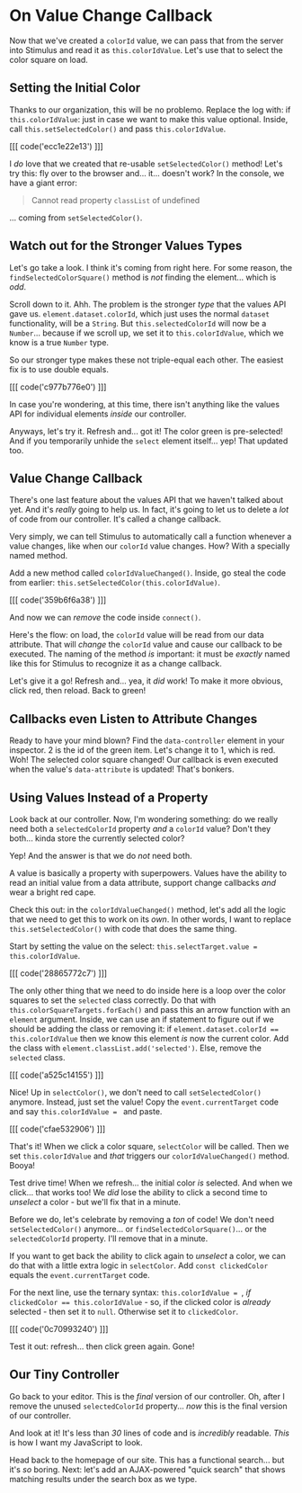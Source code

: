 # On Value Change Callback

Now that we've created a `colorId` value, we can pass that from the server into
Stimulus and read it as `this.colorIdValue`. Let's use that to select the color
square on load.

## Setting the Initial Color

Thanks to our organization, this will be no problemo. Replace the log with:
if `this.colorIdValue`: just in case we want to make this value optional. Inside,
call `this.setSelectedColor()` and pass `this.colorIdValue`.

[[[ code('ecc1e22e13') ]]]

I *do* love that we created that re-usable `setSelectedColor()` method! Let's try
this: fly over to the browser and... it... doesn't work? In the console, we have
a giant error:

> Cannot read property `classList` of undefined

... coming from `setSelectedColor()`.

## Watch out for the Stronger Values Types

Let's go take a look. I think it's coming from right here. For some reason, the
`findSelectedColorSquare()` method is *not* finding the element... which is *odd*.

Scroll down to it. Ahh. The problem is the stronger *type* that the
values API gave us. `element.dataset.colorId`, which just uses the normal
`dataset` functionality, will be a `String`. But `this.selectedColorId`
will now be a `Number`... because if we scroll up, we set it to `this.colorIdValue`,
which we know is a true `Number` type.

So our stronger type makes these not triple-equal each other. The easiest fix is
to use double equals.

[[[ code('c977b776e0') ]]]

In case you're wondering, at this time, there isn't anything like the values API
for individual elements *inside* our controller.

Anyways, let's try it. Refresh and... got it! The color green is pre-selected! And
if you temporarily unhide the `select` element itself... yep! That updated too.

## Value Change Callback

There's one last feature about the values API that we haven't talked about yet.
And it's *really* going to help us. In fact, it's going to let us to delete a
*lot* of code from our controller. It's called a change callback.

Very simply, we can tell Stimulus to automatically call a function whenever a
value changes, like when our `colorId` value changes. How? With a specially named
method.

Add a new method called `colorIdValueChanged()`. Inside, go steal the code from
earlier: `this.setSelectedColor(this.colorIdValue)`.

[[[ code('359b6f6a38') ]]]

And now we can *remove* the code inside `connect()`.

Here's the flow: on load, the `colorId` value will be read from our data attribute.
That will *change* the `colorId` value and cause our callback to be executed.
The naming of the method *is* important: it must be *exactly* named like this
for Stimulus to recognize it as a change callback.

Let's give it a go! Refresh and... yea, it *did* work! To make it more obvious,
click red, then reload. Back to green!

## Callbacks even Listen to Attribute Changes

Ready to have your mind blown? Find the `data-controller` element in your inspector.
2 is the id of the green item. Let's change it to 1, which is red. Woh! The
selected color square changed! Our callback is even executed when the value's
`data-attribute` is updated! That's bonkers.

## Using Values Instead of a Property

Look back at our controller. Now, I'm wondering something: do we really need both
a `selectedColorId` property *and* a `colorId` value? Don't they both... kinda
store the currently selected color?

Yep! And the answer is that we do *not* need both.

A value is basically a property with superpowers. Values have the ability to read
an initial value from a data attribute, support change callbacks *and* wear a
bright red cape.

Check this out: in the `colorIdValueChanged()` method, let's add all the
logic that we need to get this to work on its *own*. In other words, I want to
replace `this.setSelectedColor()` with code that does the same thing.

Start by setting the value on the select:
`this.selectTarget.value = this.colorIdValue`.

[[[ code('28865772c7') ]]]

The only other thing that we need to do inside  here is a loop over the color
squares to set the `selected` class correctly. Do that with
`this.colorSquareTargets.forEach()` and pass this an arrow function with an
`element` argument. Inside, we can use an if statement to figure out if we should
be adding the class or removing it: if `element.dataset.colorId == this.colorIdValue`
then we know this element *is* now the current color. Add the class with
`element.classList.add('selected')`. Else, remove the `selected` class.

[[[ code('a525c14155') ]]]

Nice! Up in `selectColor()`, we don't need to call `setSelectedColor()` anymore.
Instead, just set the value! Copy the `event.currentTarget` code and say
`this.colorIdValue = ` and paste.

[[[ code('cfae532906') ]]]

That's it! When we click a color square, `selectColor` will be called. Then we
set `this.colorIdValue` and *that* triggers our `colorIdValueChanged()` method.
Booya!

Test drive time! When we refresh... the initial color *is* selected. And when
we click... that works too! We *did* lose the ability to click a second time
to *unselect* a color - but we'll fix that in a minute.

Before we do, let's celebrate by removing a *ton* of code! We don't need
`setSelectedColor()` anymore... or `findSelectedColorSquare()`... or the
`selectedColorId` property. I'll remove that in a minute.

If you want to get back the ability to click again to *unselect* a color, we
can do that with a little extra logic in `selectColor`. Add `const clickedColor`
equals the `event.currentTarget` code.

For the next line, use the ternary syntax: `this.colorIdValue = `, *if*
`clickedColor == this.colorIdValue` - so, if the clicked color is *already*
selected - then set it to `null`. Otherwise set it to `clickedColor`.

[[[ code('0c70993240') ]]]

Test it out: refresh... then click green again. Gone!

## Our Tiny Controller

Go back to your editor. This is the *final* version of our controller. Oh,
after I remove the unused `selectedColorId` property... *now* this is the final
version of our controller.

And look at it! It's less than *30* lines of code and is *incredibly* readable.
*This* is how I want my JavaScript to look.

Head back to the homepage of our site. This has a functional search... but it's
*so* boring. Next: let's add an AJAX-powered "quick search" that shows
matching results under the search box as we type.
